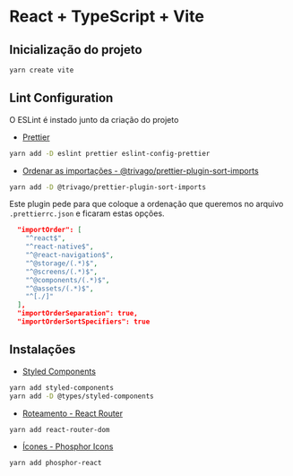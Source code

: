 # React + TypeScript + Vite


## Inicialização do projeto

```bash
yarn create vite
```

## Lint Configuration

O ESLint é instado junto da criação do projeto



- [Prettier](https://prettier.io/docs/en/install.html)

```bash
yarn add -D eslint prettier eslint-config-prettier
```



- [Ordenar as importações - @trivago/prettier-plugin-sort-imports](https://github.com/trivago/prettier-plugin-sort-imports#readme)

```bash
yarn add -D @trivago/prettier-plugin-sort-imports
```

Este plugin pede para que coloque a ordenação que queremos no arquivo `.prettierrc.json` e ficaram estas opções.

```json
  "importOrder": [
    "^react$",
    "^react-native$",
    "^@react-navigation$",
    "^@storage/(.*)$",
    "^@screens/(.*)$",
    "^@components/(.*)$",
    "^@assets/(.*)$",
    "^[./]"
  ],
  "importOrderSeparation": true,
  "importOrderSortSpecifiers": true
```



## Instalações

- [Styled Components](https://styled-components.com/docs/basics#installation)

```bash
yarn add styled-components
yarn add -D @types/styled-components
```



- [Roteamento - React Router](https://reactrouter.com/en/main/start/tutorial)

```bash
yarn add react-router-dom
```


- [Ícones - Phosphor Icons](https://phosphoricons.com/)

```bash
yarn add phosphor-react
```
